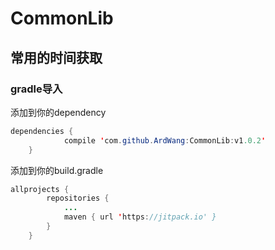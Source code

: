 # CommonLib
## 常用的时间获取
### gradle导入

添加到你的dependency
```Java
dependencies {
	        compile 'com.github.ArdWang:CommonLib:v1.0.2'
	}
```


添加到你的build.gradle

```Java
allprojects {
		repositories {
			...
			maven { url 'https://jitpack.io' }
		}
	}
```

#
